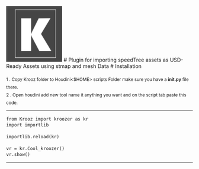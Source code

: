 <img src="/Krooz/icon/Tool.png" width="30%" />
# Plugin for importing speedTree assets as USD-Ready Assets using stmap and mesh Data 
# Installation

<sub>1 . Copy Krooz folder to Houdini<$HOME> scripts Folder make sure you have a **__init__.py** file there.</sub><br />
<sub>2 . Open houdini add new tool name it anything you want and on the script tab paste this code.</sub>

---------------------------------------------
    from Krooz import kroozer as kr
    import importlib

    importlib.reload(kr)

    vr = kr.Cool_kroozer()
    vr.show()

---------------------------------------------
